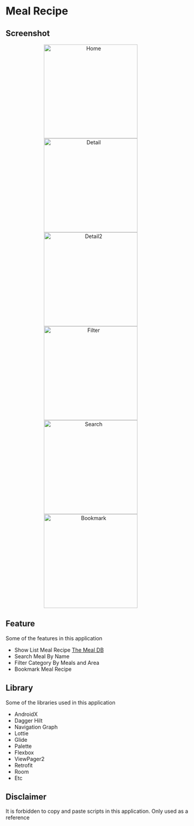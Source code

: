 # Meal Recipe

## Screenshot
<p align="center">
  <img src="/screenshot/Home.png"
        alt="Home"    
        style="margin-right: 50px;"    
        width="250" />
  <img src="/screenshot/Detail.png"
        alt="Detail"    
        style="margin-right: 50px;"    
        width="250" />
  <img src="/screenshot/Detail.png"
        alt="Detail2"    
        style="margin-right: 50px;"    
        width="250" />
  <img src="/screenshot/Filter.png"
        alt="Filter"    
        style="margin-right: 50px;"    
        width="250" />
  <img src="/screenshot/Search.png"
        alt="Search"    
        style="margin-right: 50px;"    
        width="250" />
  <img src="/screenshot/Bookmark.png"
        alt="Bookmark"    
        style="margin-right: 50px;"    
        width="250" />    
</p>


## Feature 
Some of the features in this application
- Show List Meal Recipe [The Meal DB](https://www.themealdb.com/)
- Search Meal By Name
- Filter Category By Meals and Area
- Bookmark Meal Recipe

## Library 
Some of the libraries used in this application
- AndroidX
- Dagger Hilt
- Navigation Graph
- Lottie
- Glide
- Palette
- Flexbox
- ViewPager2
- Retrofit
- Room
- Etc

## Disclaimer 
It is forbidden to copy and paste scripts in this application. Only used as a reference
